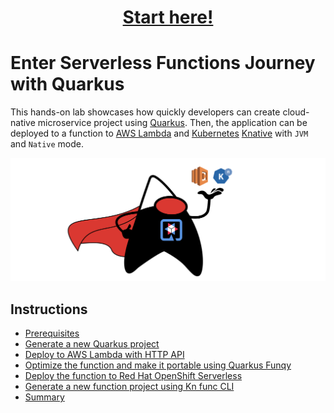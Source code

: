 <h1 align="center"><a href="./instructions/1-prerequisites.adoc">Start here!</a></h1>

# Enter Serverless Functions Journey with Quarkus

This hands-on lab showcases how quickly developers can create cloud-native microservice project using [Quarkus](https://quarkus.io/). Then, the application can be deployed to a function to [AWS Lambda](https://aws.amazon.com/lambda/) and [Kubernetes](https://kubernetes.io/) [Knative](https://knative.dev/docs/) with `JVM` and `Native` mode.

![quarkus-serverless-logo](images/quarkus-serverless-logo.png)

## Instructions

* [Prerequisites](instructions/1-prerequisites.adoc)
* [Generate a new Quarkus project](instructions/2-generate-quarkus-project.adoc)
* [Deploy to AWS Lambda with HTTP API](instructions/3-deploy-aws-lambda.adoc)
* [Optimize the function and make it portable using Quarkus Funqy](instructions/4-optimize-quarkus-functions.adoc)
* [Deploy the function to Red Hat OpenShift Serverless](instructions/5-deploy-quarkus-functions.adoc)
* [Generate a new function project using Kn func CLI](instructions/6-generate-kn-functions.adoc)
* [Summary](instructions/7-summary.adoc)